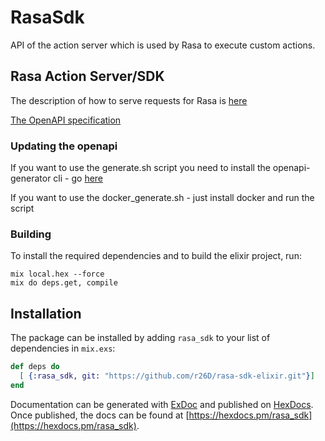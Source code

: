 # RasaSdk

API of the action server which is used by Rasa to execute custom actions.


## Rasa Action Server/SDK
The description of how to serve requests for Rasa is [here ](https://rasa.com/docs/rasa/api/action-server/#action-server)

[The OpenAPI specification ](https://rasa.com/docs/rasa/_static/spec/action-server.yml)


### Updating the openapi 

If you want to use the generate.sh script you need to install the openapi-generator cli - go [here](https://github.com/OpenAPITools/openapi-generator#1---installation)

If you want to use the docker_generate.sh - just install docker and run the script



### Building

To install the required dependencies and to build the elixir project, run:
```
mix local.hex --force
mix do deps.get, compile
```

## Installation

The package can be installed
by adding `rasa_sdk` to your list of dependencies in `mix.exs`:

```elixir
def deps do
  [ {:rasa_sdk, git: "https://github.com/r26D/rasa-sdk-elixir.git"}]
end
```

Documentation can be generated with [ExDoc](https://github.com/elixir-lang/ex_doc)
and published on [HexDocs](https://hexdocs.pm). Once published, the docs can
be found at [https://hexdocs.pm/rasa_sdk](https://hexdocs.pm/rasa_sdk).

